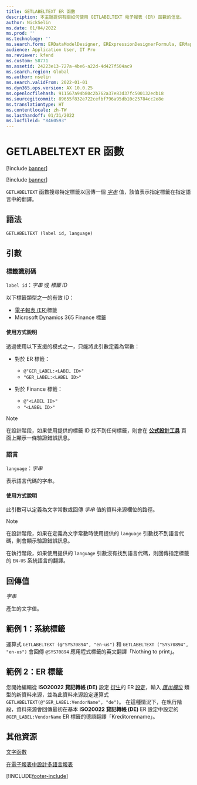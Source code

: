 ```yaml
---
title: GETLABELTEXT ER 函數
description: 本主題提供有關如何使用 GETLABELTEXT 電子報表 (ER) 函數的信息。
author: NickSelin
ms.date: 01/04/2022
ms.prod: ''
ms.technology: ''
ms.search.form: ERDataModelDesigner, ERExpressionDesignerFormula, ERMappedFormatDesigner, ERModelMappingDesigner
audience: Application User, IT Pro
ms.reviewer: kfend
ms.custom: 58771
ms.assetid: 24223e13-727a-4be6-a22d-4d427f504ac9
ms.search.region: Global
ms.author: nselin
ms.search.validFrom: 2022-01-01
ms.dyn365.ops.version: AX 10.0.25
ms.openlocfilehash: 911567a94b80c2b762a37e83d37fc500132edb18
ms.sourcegitcommit: 89655f832e722cefbf796a95db10c25784cc2e8e
ms.translationtype: HT
ms.contentlocale: zh-TW
ms.lasthandoff: 01/31/2022
ms.locfileid: "8460593"
---
```

# <a name="getlabeltext-er-function"></a>GETLABELTEXT ER 函數

[!include [banner](../includes/banner.md)]

[!include [banner](../includes/preview-banner.md)]

`GETLABELTEXT` 函數搜尋特定標籤以回傳一個 *[字串](er-formula-supported-data-types-primitive.md#string)* 值，該值表示指定標籤在指定語言中的翻譯。

## <a name="syntax"></a>語法

```vb
GETLABELTEXT (label id, language)
```

## <a name="arguments"></a>引數

### <a name="label-id"></a>標籤識別碼

`label id`：*字串* 或 *標籤 ID*

以下標籤類型之一的有效 ID：

- [電子報表 (ER)](general-electronic-reporting.md)標籤
- Microsoft Dynamics 365 Finance 標籤

#### <a name="usage-notes"></a>使用方式說明

透過使用以下支援的模式之一，只能將此引數定義為常數：

- 對於 ER 標籤：

    - `@"GER_LABEL:<LABEL ID>"`
    - `"GER_LABEL:<LABEL ID>"`

- 對於 Finance 標籤：

    - `@"<LABEL ID>"`
    - `"<LABEL ID>"`

> [!NOTE]
> 在設計階段，如果使用提供的標籤 ID 找不到任何標籤，則會在 **[公式設計工具](er-advanced-formula-editor.md)** 頁面上顯示一條驗證錯誤訊息。

### <a name="language"></a>語言

`language`：*字串*

表示語言代碼的字串。

#### <a name="usage-notes"></a>使用方式說明

此引數可以定義為文字常數或回傳 *字串* 值的資料來源欄位的路徑。

> [!NOTE]
> 在設計階段，如果在定義為文字常數時使用提供的 `language` 引數找不到語言代碼，則會顯示驗證錯誤訊息。
>
> 在執行階段，如果使用提供的 `language` 引數沒有找到語言代碼，則回傳指定標籤的 `EN-US` 系統語言的翻譯。

## <a name="return-values"></a>回傳值

*字串*

產生的文字值。

## <a name="example-1-system-label"></a><a name=example-1></a>範例 1：系統標籤

運算式 `GETLABELTEXT (@"SYS70894", "en-us")` 和 `GETLABELTEXT ("SYS70894", "en-us")` 會回傳 `@SYS70894` 應用程式標籤的英文翻譯「Nothing to print」。

## <a name="example-2-er-label"></a><a name=example-2></a>範例 2：ER 標籤

您開始編輯從 **ISO20022 貸記轉帳 (DE)** 設定 [衍生](er-quick-start2-customize-report.md#DeriveProvidedFormat)的 ER [設定](general-electronic-reporting.md#Configuration)，輸入 *[匯出欄位](er-calculated-field-ds-performance.md)* 類型的新資料來源，並為此資料來源設定運算式 `GETLABELTEXT(@"GER_LABEL:VendorName", "de")`。 在這種情況下，在執行階段，資料來源會回傳最初在基本 **ISO20022 貸記轉帳 (DE)** ER 設定中設定的 `@GER_LABEL:VendorName` ER 標籤的德語翻譯「Kreditorenname」。

## <a name="additional-resources"></a>其他資源

[文字函數](er-functions-category-text.md)

[在電子報表中設計多語言報表](er-design-multilingual-reports.md)

[!INCLUDE[footer-include](../../../includes/footer-banner.md)]
